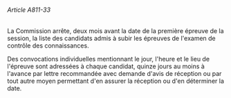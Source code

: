 ###### Article A811-33

La Commission arrête, deux mois avant la date de la première épreuve de la session, la liste des candidats admis à subir les épreuves de l'examen de contrôle des connaissances.

Des convocations individuelles mentionnant le jour, l'heure et le lieu de l'épreuve sont adressées à chaque candidat, quinze jours au moins à l'avance par lettre recommandée avec demande d'avis de réception ou par tout autre moyen permettant d'en assurer la réception ou d'en déterminer la date.

